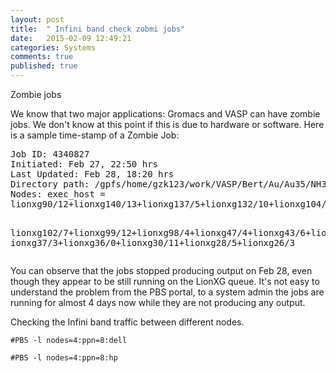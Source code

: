 ```yaml
---
layout: post
title:  " Infini band check zobmi jobs"
date:   2015-02-09 12:49:21
categories: Systems
comments: true
published: true
---
```

Zombie jobs


We know that two major applications: Gromacs and VASP can have zombie jobs. We don't know at this point if this is due to hardware or software.
Here is a sample time-stamp of a Zombie Job:
<HTML><PRE>
Job ID: 4340827
Initiated: Feb 27, 22:50 hrs
Last Updated: Feb 28, 18:20 hrs
Directory path: /gpfs/home/gzk123/work/VASP/Bert/Au/Au35/NH3/OCH3/TS_n-2/
Nodes: exec_host =
lionxg90/12+lionxg140/13+lionxg137/5+lionxg132/10+lionxg104/1+

lionxg102/7+lionxg99/12+lionxg98/4+lionxg47/4+lionxg43/6+lionxg39/14+l
        ionxg37/3+lionxg36/0+lionxg30/11+lionxg28/5+lionxg26/3
</PRE></HTML>

You can observe that the jobs stopped producing output on Feb 28, even
though they appear to be still running on the LionXG queue.  It's not easy to  understand the problem from the PBS portal, to a system admin the jobs are running for almost 4 days now while they are not producing any output.

Checking the Infini band traffic between different nodes.


	#PBS -l nodes=4:ppn=8:dell

	#PBS -l nodes=4:ppn=8:hp

